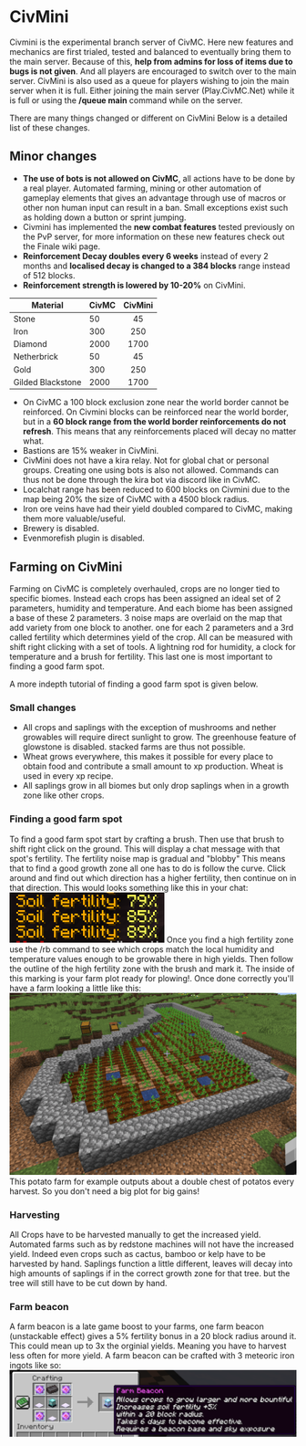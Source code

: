 # CivMini
Civmini is the experimental branch server of CivMC. Here new features and mechanics are first trialed, tested and balanced to eventually bring them to the main server.
Because of this, **help from admins for loss of items due to bugs is not given**. And all players are encouraged to switch over to the main server. 
CivMini is also used as a queue for players wishing to join the main server when it is full. Either joining the main server (Play.CivMC.Net) while it is full or using the **/queue main** command while on the server.

There are many things changed or different on CivMini Below is a detailed list of these changes.

## Minor changes
- **The use of bots is not allowed on CivMC**, all actions have to be done by a real player. Automated farming, mining or other automation of gameplay elements that gives an advantage through use of macros or other non human input can result in a ban. Small exceptions exist such as holding down a button or sprint jumping.
- Civmini has implemented the **new combat features** tested previously on the PvP server, for more information on these new features check out the Finale wiki page.
- **Reinforcement Decay doubles every 6 weeks** instead of every 2 months and **localised decay is changed to a 384 blocks** range instead of 512 blocks.
- **Reinforcement strength is lowered by 10-20%** on CivMini.

| Material          | CivMC | CivMini |
| ----------------- | ----- |:-------:|
| Stone             | 50    |   45    |
| Iron              | 300   |   250   |
| Diamond           | 2000  |  1700   |
| Netherbrick       | 50    |   45    |
| Gold              | 300   |   250   |
| Gilded Blackstone | 2000  |  1700   |

- On CivMC a 100 block exclusion zone near the world border cannot be reinforced. On Civmini blocks can be reinforced near the world border, but in a **60 block range from the world border reinforcements do not refresh**. This means that any reinforcements placed will decay no matter what.
- Bastions are 15% weaker in CivMini.
- CivMini does not have a kira relay. Not for global chat or personal groups. Creating one using bots is also not allowed. Commands can thus not be done through the kira bot via discord like in CivMC.
- Localchat range has been reduced to 600 blocks on Civmini due to the map being 20% the size of CivMC with a 4500 block radius.
- Iron ore veins have had their yield doubled compared to CivMC, making them more valuable/useful.
- Brewery is disabled.
- Evenmorefish plugin is disabled.


## Farming on CivMini
Farming on CivMC is completely overhauled, crops are no longer tied to specific biomes. Instead each crops has been assigned an ideal set of 2 parameters, humidity and temperature. And each biome has been assigned a base of these 2 parameters.
3 noise maps are overlaid on the map that add variety from one block to another. one for each 2 parameters and a 3rd called fertility which determines yield of the crop. 
All can be measured with shift right clicking with a set of tools. A lightning rod for humidity, a clock for temperature and a brush for fertility. This last one is most important to finding a good farm spot.

A more indepth tutorial of finding a good farm spot is given below.
### Small changes

- All crops and saplings with the exception of mushrooms and nether growables will require direct sunlight to grow. The greenhouse feature of glowstone is disabled. stacked farms are thus not possible. 
- Wheat grows everywhere, this makes it possible for every place to obtain food and contribute a small amount to xp production. Wheat is used in every xp recipe. 
- All saplings grow in all biomes but only drop saplings when in a growth zone like other crops. 
 
### Finding a good farm spot
To find a good farm spot start by crafting a brush. Then use that brush to shift right click on the ground. This will display a chat message with that spot's fertility. The fertility noise map is gradual and "blobby" This means that to find a good growth zone all one has to do is follow the curve. Click around and find out which direction has a higher fertility, then continue on in that direction. This would looks something like this in your chat: ![Fertility](media/Fertility.png)
Once you find a high fertility zone use the /rb command to see which crops match the local humidity and temperature values enough to be growable there in high yields. Then follow the outline of the high fertility zone with the brush and mark it. The inside of this marking is your farm plot ready for plowing!.
Once done correctly you'll have a farm looking a little like this: 
![Farm](media/Farm.png)
This potato farm for example outputs about a double chest of potatos every harvest. So you don't need a big plot for big gains!

### Harvesting
All Crops have to be harvested manually to get the increased yield. Automated farms such as by redstone machines will not have the increased yield. Indeed even crops such as cactus, bamboo or kelp have to be harvested by hand.
Saplings function a little different, leaves will decay into high amounts of saplings if in the correct growth zone for that tree. but the tree will still have to be cut down by hand. 

### Farm beacon
A farm beacon is a late game boost to your farms, one farm beacon (unstackable effect) gives a 5% fertility bonus in a 20 block radius around it. This could mean up to 3x the orginial yields. Meaning you have to harvest less often for more yield.
A farm beacon can be crafted with 3 meteoric iron ingots like so: ![Farmbeacon](media/Farmbeacon.png)

